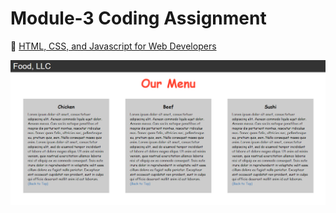

# Module-3 Coding Assignment

🔶 <a href="https://www.coursera.org/learn/html-css-javascript-for-web-developers">HTML, CSS, and Javascript for Web Developers</a>

<img src="https://github.com/DebjitDatta01/DebjitDatta01.github.io/blob/30b2b62b866890c5526a560e7ec013e5bf9cb4c7/Module3/Module%203.png">



